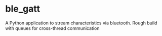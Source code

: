 # ble_gatt
A Python application to stream characteristics via bluetooth.
Rough build with queues for cross-thread communication
